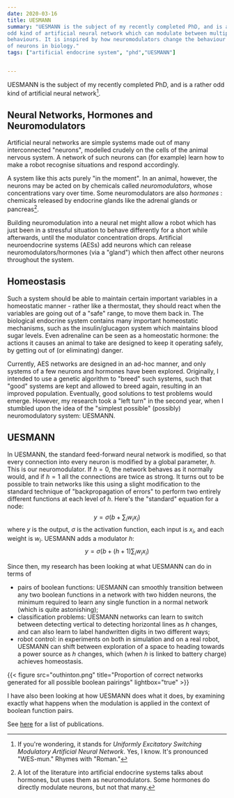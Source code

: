 ```yaml
---
date: 2020-03-16
title: UESMANN
summary: "UESMANN is the subject of my recently completed PhD, and is a rather
odd kind of artificial neural network which can modulate between multiple
behaviours. It is inspired by how neuromodulators change the behaviour
of neurons in biology."
tags: ["artificial endocrine system", "phd","UESMANN"]


---
```


UESMANN is the subject of my recently completed PhD, and is a rather
odd kind of artificial neural network[^1].

## Neural Networks, Hormones and Neuromodulators
Artificial neural networks are simple systems made out of many interconnected
"neurons", modelled crudely on the cells of the animal nervous system. A
network of such neurons can (for example) learn how to make a robot recognise
situations and respond accordingly.

A system like this acts purely "in the moment". In an animal, however, the
neurons may be acted on by chemicals called *neuromodulators*, whose
concentrations vary over time. Some neuromodulators are also *hormones* :
chemicals released by endocrine glands like the adrenal glands or
pancreas[^2]. 

Building neuromodulation into a neural net might allow a robot which has just
been in a stressful situation to behave differently for a short while
afterwards, until the modulator concentration drops. Artificial neuroendocrine
systems (AESs) add neurons which can release neuromodulators/hormones (via a
"gland") which then affect other neurons throughout the system.

## Homeostasis
Such a system should be able to maintain certain important variables in a
homeostatic manner - rather like a thermostat, they should react when the
variables are going out of a "safe" range, to move them back in. The
biological endocrine system contains many important homeostatic mechanisms,
such as the insulin/glucagon system which maintains blood sugar levels. Even
adrenaline can be seen as a homeostatic hormone: the actions it causes an
animal to take are designed to keep it operating safely, by getting out of (or
eliminating) danger.

Currently, AES networks are designed in an ad-hoc manner, and only systems of
a few neurons and hormones have been explored. Originally, I intended to use a
genetic algorithm to "breed" such systems, such that "good" systems are kept
and allowed to breed again, resulting in an improved population. Eventually,
good solutions to test problems would emerge. However, my research took a
"left turn" in the second year, when I stumbled upon the idea of the "simplest
possible" (possibly) neuromodulatory system: UESMANN.

## UESMANN
In UESMANN, the standard feed-forward neural network is modified, so that
every connection into every neuron is modified by a global parameter, $h$. This
is our neuromodulator. If
$h=0$, the network behaves as it normally would, and if $h=1$ all the connections
are twice as strong. It turns out to be possible to train networks like this
using a slight modification to the standard technique of "backpropagation of
errors" to perform two entirely different functions at each level of $h$. Here's the "standard" 
equation for a node:
$$
y = \sigma \left( b+\sum_i w_i x_i \right)
$$
where $y$ is the output, $\sigma$ is the activation function, each input is
$x_i$, and each weight is $w_i$. UESMANN adds a modulator $h$:
$$
y = \sigma \left( b+(h+1)\sum_i w_i x_i \right)
$$


Since then, my research has been looking at what UESMANN can do in terms of

* pairs of boolean functions: UESMANN can smoothly transition
between any two boolean functions in a network with two hidden neurons, the minimum required to learn any single function in a normal network (which is quite astonishing);
* classification problems: UESMANN networks can learn to switch
between detecting vertical to detecting horizontal lines as $h$ changes, and can also learn to label handwritten digits in two different ways;
* robot control: in experiments on both in simulation and on a real
robot, UESMANN can shift between exploration of a space to heading towards a power source as $h$ changes, which (when $h$ is linked to battery charge) achieves homeostasis.

{{< figure src="outhinton.png" title="Proportion of correct networks generated for all possible boolean pairings" lightbox="true" >}}

I have also been looking at how UESMANN does what it does, by examining
exactly what happens when the modulation is applied in the context of boolean
function pairs.

See [here](/tags/uesmann) for a list of publications.

[^1]: If you're wondering, it stands for *Uniformly Excitatory Switching
Modulatory Artificial Neural Network*. Yes, I know. It's pronounced
"WES-mun." Rhymes with "Roman."

[^2]: A lot of the literature into artificial endocrine systems talks about
hormones, but uses them as neuromodulators. Some hormones do directly
modulate neurons, but not that many.
